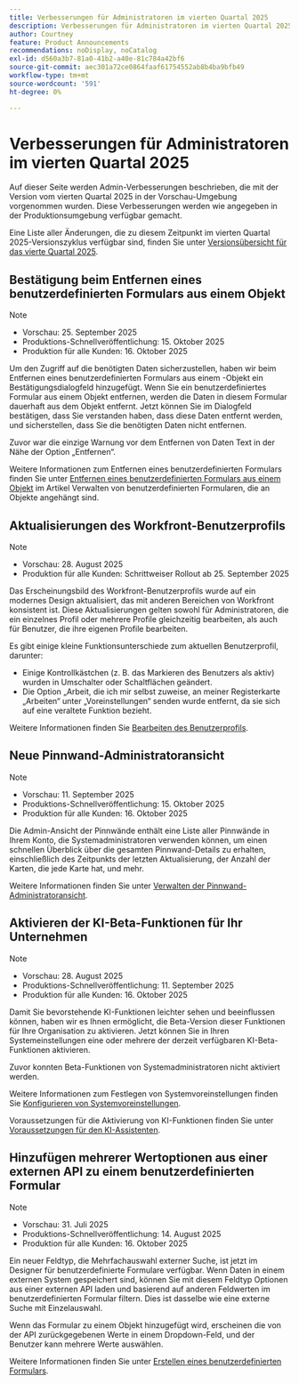 ```yaml
---
title: Verbesserungen für Administratoren im vierten Quartal 2025
description: Verbesserungen für Administratoren im vierten Quartal 2025
author: Courtney
feature: Product Announcements
recommendations: noDisplay, noCatalog
exl-id: d560a3b7-81a0-41b2-a40e-81c784a42bf6
source-git-commit: aec301a72ce0864faaf61754552ab8b4ba9bfb49
workflow-type: tm+mt
source-wordcount: '591'
ht-degree: 0%

---
```


# Verbesserungen für Administratoren im vierten Quartal 2025

Auf dieser Seite werden Admin-Verbesserungen beschrieben, die mit der Version vom vierten Quartal 2025 in der Vorschau-Umgebung vorgenommen wurden. Diese Verbesserungen werden wie angegeben in der Produktionsumgebung verfügbar gemacht.

Eine Liste aller Änderungen, die zu diesem Zeitpunkt im vierten Quartal 2025-Versionszyklus verfügbar sind, finden Sie unter [Versionsübersicht für das vierte Quartal 2025](/help/quicksilver/product-announcements/product-releases/25-q4-release-activity/25-q4-release-overview.md).

## Bestätigung beim Entfernen eines benutzerdefinierten Formulars aus einem Objekt

>[!NOTE]
>
>* Vorschau: 25. September 2025
>* Produktions-Schnellveröffentlichung: 15. Oktober 2025
>* Produktion für alle Kunden: 16. Oktober 2025

Um den Zugriff auf die benötigten Daten sicherzustellen, haben wir beim Entfernen eines benutzerdefinierten Formulars aus einem -Objekt ein Bestätigungsdialogfeld hinzugefügt. Wenn Sie ein benutzerdefiniertes Formular aus einem Objekt entfernen, werden die Daten in diesem Formular dauerhaft aus dem Objekt entfernt. Jetzt können Sie im Dialogfeld bestätigen, dass Sie verstanden haben, dass diese Daten entfernt werden, und sicherstellen, dass Sie die benötigten Daten nicht entfernen.

Zuvor war die einzige Warnung vor dem Entfernen von Daten Text in der Nähe der Option „Entfernen“.

Weitere Informationen zum Entfernen eines benutzerdefinierten Formulars finden Sie unter [Entfernen eines benutzerdefinierten Formulars aus einem Objekt](/help/quicksilver/workfront-basics/work-with-custom-forms/manage-custom-forms-attached-to-objects.md#remove-a-custom-form-from-an-object) im Artikel Verwalten von benutzerdefinierten Formularen, die an Objekte angehängt sind.

## Aktualisierungen des Workfront-Benutzerprofils

>[!NOTE]
>
>* Vorschau: 28. August 2025
>* Produktion für alle Kunden: Schrittweiser Rollout ab 25. September 2025

Das Erscheinungsbild des Workfront-Benutzerprofils wurde auf ein modernes Design aktualisiert, das mit anderen Bereichen von Workfront konsistent ist. Diese Aktualisierungen gelten sowohl für Administratoren, die ein einzelnes Profil oder mehrere Profile gleichzeitig bearbeiten, als auch für Benutzer, die ihre eigenen Profile bearbeiten.

Es gibt einige kleine Funktionsunterschiede zum aktuellen Benutzerprofil, darunter:

* Einige Kontrollkästchen (z. B. das Markieren des Benutzers als aktiv) wurden in Umschalter oder Schaltflächen geändert.
* Die Option „Arbeit, die ich mir selbst zuweise, an meiner Registerkarte „Arbeiten“ unter „Voreinstellungen“ senden wurde entfernt, da sie sich auf eine veraltete Funktion bezieht.

Weitere Informationen finden Sie [Bearbeiten des Benutzerprofils](/help/quicksilver/administration-and-setup/add-users/create-and-manage-users/edit-a-users-profile.md).

## Neue Pinnwand-Administratoransicht

>[!NOTE]
>
>* Vorschau: 11. September 2025
>* Produktions-Schnellveröffentlichung: 15. Oktober 2025
>* Produktion für alle Kunden: 16. Oktober 2025

Die Admin-Ansicht der Pinnwände enthält eine Liste aller Pinnwände in Ihrem Konto, die Systemadministratoren verwenden können, um einen schnellen Überblick über die gesamten Pinnwand-Details zu erhalten, einschließlich des Zeitpunkts der letzten Aktualisierung, der Anzahl der Karten, die jede Karte hat, und mehr.

Weitere Informationen finden Sie unter [Verwalten der Pinnwand-Administratoransicht](/help/quicksilver/agile/get-started-with-boards/manage-boards-admin-view.md).

## Aktivieren der KI-Beta-Funktionen für Ihr Unternehmen

>[!NOTE]
>
>* Vorschau: 28. August 2025
>* Produktions-Schnellveröffentlichung: 11. September 2025
>* Produktion für alle Kunden: 16. Oktober 2025

Damit Sie bevorstehende KI-Funktionen leichter sehen und beeinflussen können, haben wir es Ihnen ermöglicht, die Beta-Version dieser Funktionen für Ihre Organisation zu aktivieren. Jetzt können Sie in Ihren Systemeinstellungen eine oder mehrere der derzeit verfügbaren KI-Beta-Funktionen aktivieren.

Zuvor konnten Beta-Funktionen von Systemadministratoren nicht aktiviert werden.

Weitere Informationen zum Festlegen von Systemvoreinstellungen finden Sie [Konfigurieren von Systemvoreinstellungen](/help/quicksilver/administration-and-setup/manage-workfront/security/configure-security-preferences.md).

Voraussetzungen für die Aktivierung von KI-Funktionen finden Sie unter [Voraussetzungen für den KI-Assistenten](/help/quicksilver/workfront-basics/ai-assistant/ai-assistant-overview.md#prerequisites-to-ai-assistant).



## Hinzufügen mehrerer Wertoptionen aus einer externen API zu einem benutzerdefinierten Formular

>[!NOTE]
>
>* Vorschau: 31. Juli 2025
>* Produktions-Schnellveröffentlichung: 14. August 2025
>* Produktion für alle Kunden: 16. Oktober 2025

Ein neuer Feldtyp, die Mehrfachauswahl externer Suche, ist jetzt im Designer für benutzerdefinierte Formulare verfügbar. Wenn Daten in einem externen System gespeichert sind, können Sie mit diesem Feldtyp Optionen aus einer externen API laden und basierend auf anderen Feldwerten im benutzerdefinierten Formular filtern. Dies ist dasselbe wie eine externe Suche mit Einzelauswahl.

Wenn das Formular zu einem Objekt hinzugefügt wird, erscheinen die von der API zurückgegebenen Werte in einem Dropdown-Feld, und der Benutzer kann mehrere Werte auswählen.

Weitere Informationen finden Sie unter [Erstellen eines benutzerdefinierten Formulars](/help/quicksilver/administration-and-setup/customize-workfront/create-manage-custom-forms/form-designer/design-a-form/design-a-form.md).
